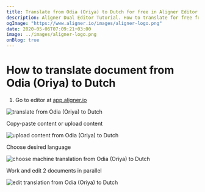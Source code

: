 ```yaml
---
title: Translate from Odia (Oriya) to Dutch for free in Aligner Editor
description: Aligner Dual Editor Tutorial. How to translate for free from Odia (Oriya) to Dutch. Aligner is multilingual document management platform. 
ogImage: "https://www.aligner.io/images/aligner-logo.png"
date: 2020-05-06T07:09:21+03:00
image: ../images/aligner-logo.png
onBlog: true
---
```


# How to translate document from Odia (Oriya) to Dutch

1. Go to editor at [app.aligner.io](https://app.aligner.io "Aligner App web page")

![translate from Odia (Oriya) to Dutch](../aligner-blank-editor.png "translate from Odia (Oriya) to Dutch")

Copy-paste content or upload content

![upload content from Odia (Oriya) to Dutch](../aligner-uploaded-document.png "upload content from Odia (Oriya) to Dutch")

Choose desired language

![choose machine translation from Odia (Oriya) to Dutch](../aligner-language-dropdown.png "choose machine translation from Odia (Oriya) to Dutch")

Work and edit 2 documents in parallel

![edit translation from Odia (Oriya) to Dutch](../aligner-double-sitded-editor.png "edit translation from Odia (Oriya) to Dutch")

